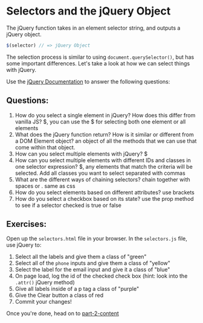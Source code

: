 # Selectors and the jQuery Object

The jQuery function takes in an element selector string, and outputs a jQuery object.

```JavaScript
$(selector) // => jQuery Object

```

The selection process is similar to using `document.querySelector()`, but has some important differences. Let's take a look at how we can select things with jQuery.

Use the [jQuery Documentation](https://api.jquery.com/) to answer the following questions:

## Questions:
1. How do you select a single element in jQuery? How does this differ from vanilla JS?
$, you can use the $ for selecting both one element or all elements
2. What does the jQuery function return? How is it similar or different from a DOM Element object?
an object of all the methods that we can use that come within that object.
3. How can you select multiple elements with jQuery?
$
4. How can you select multiple elements with different IDs and classes in one selector expression?
$, any elements that match the criteria will be selected. Add all classes you want to select separated with commas
5. What are the different ways of chaining selectors?
chain together with spaces or . same as css
6. How do you select elements based on different attributes?
use brackets
7. How do you select a checkbox based on its state?
use the prop method to see if a selector checked is true or false

## Exercises:
Open up the `selectors.html` file in your browser.
In the `selectors.js` file, use jQuery to:
1. Select all the labels and give them a class of "green"
2. Select all of the `phone` inputs and give them a class of "yellow"
3. Select the label for the email input and give it a class of "blue"
4. On page load, log the id of the checked check box (hint: look into the `.attr()` jQuery method)
5. Give all labels inside of a p tag a class of "purple"
6. Give the Clear button a class of red
7. Commit your changes!

Once you're done, head on to [part-2-content](../part-2-content/README.md)
